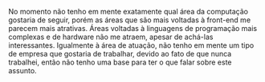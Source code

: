   No momento não tenho em mente exatamente qual área da computação gostaria de seguir, porém as áreas que são mais voltadas à front-end me parecem mais atrativas. Áreas voltadas à linguagens de programação mais complexas e de hardware não me atraem, apesar de achá-las interessantes.
  Igualmente à área de atuação, não tenho em mente um tipo de empresa que gostaria de trabalhar, devido ao fato de que nunca trabalhei, então não tenho uma base para ter o que falar sobre este assunto.
